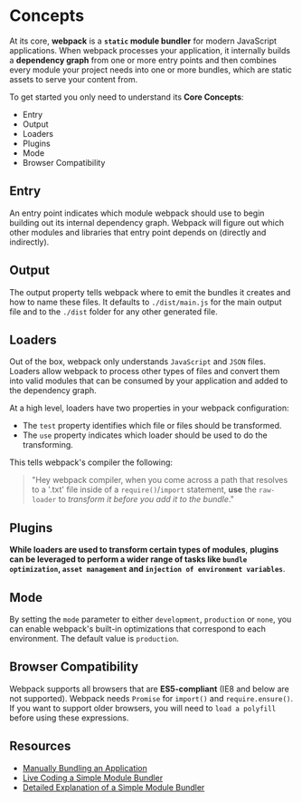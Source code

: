 # Concepts

At its core, **webpack** is a **`static` module bundler** for modern JavaScript applications. When webpack processes your application, it internally builds a **dependency graph** from one or more entry points and then combines every module your project needs into one or more bundles, which are static assets to serve your content from.

To get started you only need to understand its **Core Concepts**:

- Entry
- Output
- Loaders
- Plugins
- Mode
- Browser Compatibility

## Entry

An entry point indicates which module webpack should use to begin building out its internal dependency graph. Webpack will figure out which other modules and libraries that entry point depends on (directly and indirectly).

## Output

The output property tells webpack where to emit the bundles it creates and how to name these files. It defaults to `./dist/main.js` for the main output file and to the `./dist` folder for any other generated file.

## Loaders

Out of the box, webpack only understands `JavaScript` and `JSON` files. Loaders allow webpack to process other types of files and convert them into valid modules that can be consumed by your application and added to the dependency graph.

At a high level, loaders have two properties in your webpack configuration:

- The `test` property identifies which file or files should be transformed.
- The `use` property indicates which loader should be used to do the transforming.

This tells webpack's compiler the following:

> "Hey webpack compiler, when you come across a path that resolves to a '.txt' file inside of a `require()`/`import` statement, **use** the `raw-loader` to _transform it before you add it to the bundle_."

## Plugins

**While loaders are used to transform certain types of modules**, **plugins can be leveraged to perform a wider range of tasks like `bundle optimization`, `asset management` and `injection of environment variables`**.

## Mode

By setting the `mode` parameter to either `development`, `production` or `none`, you can enable webpack's built-in optimizations that correspond to each environment. The default value is `production`.

## Browser Compatibility

Webpack supports all browsers that are **ES5-compliant** (IE8 and below are not supported). Webpack needs `Promise` for `import()` and `require.ensure()`. If you want to support older browsers, you will need to `load a polyfill` before using these expressions.

## Resources

- [Manually Bundling an Application](https://www.youtube.com/watch?v=UNMkLHzofQI)
- [Live Coding a Simple Module Bundler](https://www.youtube.com/watch?v=Gc9-7PBqOC8)
- [Detailed Explanation of a Simple Module Bundler](https://github.com/ronami/minipack)
